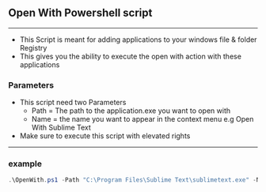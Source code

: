 ## Open With Powershell script
---
- This Script is meant for adding applications to your windows file & folder Registry 
- This gives you the ability to execute the open with action with these applications

### Parameters
- This script need two Parameters
    - Path = The path to the application.exe you want to open with
    - Name = the name you want to appear in the context menu e.g Open With Sublime Text
- Make sure to execute this script with elevated rights

---

### example
```powershell
.\OpenWith.ps1 -Path "C:\Program Files\Sublime Text\sublimetext.exe" -Name "Sublime Text"
```

